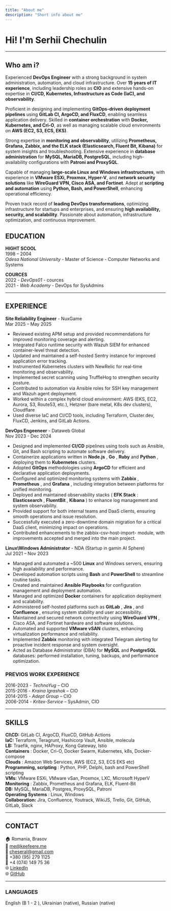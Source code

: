 ```yaml
---
title: "About me"
description: "Short info about me"
---
```


# Hi! I'm Serhii Chechulin

---

## **Who am i?**  

Experienced **DevOps Engineer** with a strong background in system administration,
automation, and cloud infrastructure. Over **15 years of IT experience**, including
leadership roles as **CIO** and extensive hands-on expertise in **CI/CD, Kubernetes,
Infrastructure as Code (IaC), and observability**.  

Proficient in designing and implementing **GitOps-driven deployment pipelines** using
**GitLab CI, ArgoCD, and FluxCD**, enabling seamless application delivery. Skilled
in **container orchestration** with **Docker, Kubernetes, and Cri-O**, as well as
managing scalable cloud environments on **AWS (EC2, S3, ECS, EKS)**.  

Strong expertise in **monitoring and observability**, utilizing **Prometheus,
Grafana, Zabbix, and the ELK stack (Elasticsearch, Fluent Bit, Kibana)** for system
insights and troubleshooting. Extensive experience in **database administration**
for **MySQL, MariaDB, PostgreSQL**, including high-availability configurations
with **Patroni and ProxySQL**.  

Capable of managing **large-scale Linux and Windows infrastructures**, with experience
in **VMware ESXi, Proxmox, Hyper-V**, and **network security solutions** like **WireGuard
VPN, Cisco ASA, and Fortinet**. Adept at **scripting and automation** using **Python,
Bash, and PowerShell**, enhancing operational efficiency.  

Proven track record of **leading DevOps transformations**, optimizing infrastructure
for startups and enterprises, and ensuring **high availability, security,
and scalability**. Passionate about automation, infrastructure optimization,
and continuous improvement.  

## EDUCATION

**HIGHT SCOOL**  
1998 – 2004  
*Odesa National University* - Master of Science - Computer Networks and Systems

**COURCES**  
2022  - *DevOps01* - cources  
2021  - *Web Academy* -  DevOps for SysAdmins

---

## EXPERIENCE

**Site Reliability Engineer** - NuxGame  
Mar 2025 – May 2025

- Reviewed existing APM setup and provided recommendations for
  improved monitoring coverage and alerting.
- Integrated Falco runtime security with Wazuh SIEM
  for enhanced container-level threat detection.
- Updated and maintained a self-hosted Sentry
  instance for improved application error tracking.
- Instrumented Kubernetes clusters with NewRelic
  for real-time monitoring and observability.
- Implemented secret scanning using TruffleHog to strengthen security posture.
- Contributed to automation via Ansible roles for
  SSH key management and Wazuh agent deployment.
- Worked within a complex hybrid cloud environment: AWS (EKS, EC2, Aurora,
  S3, Route53, etc.), Hetzner (bare metal, K8s dev clusters), Cloudflare
- Used diverse IaC and CI/CD tools, including Terraform, Cluster.dev, FluxCD,
  Jenkins, and GitLab Actions.

**DevOps Engeeneer** - Dataweb Global  
Nov 2023 - Dec 2024  

- Designed and implemented **CI/CD** pipelines using tools
    such as Ansible, Git, and Bash scripting to automate
    software delivery.
- Containerize applications written in **Node.js** , **Go** , **Ruby** and
    **Python** , deploying them to **Kubernetes** clusters.
- Adopted **GitOps** methodologies using **ArgoCD** for efficient
    and declarative application deployments.
- Configured and optimized monitoring systems with **Zabbix** ,
    **Prometheus** , and **Grafana** , including integration between
    platforms for unified monitoring.
- Deployed and maintained observability stacks ( **EFK Stack** :
    **Elasticsearch** , **FluentBit** , **Kibana** ) to enhance log
    management and system observability.
- Provided support for both internal teams and DaaS clients,
    ensuring smooth operations and issue resolution.
- Successfully executed a zero-downtime domain migration
    for a critical DaaS client, minimizing impact on operations.
- Contributed enhancements to the zabbix-csv-host-import-
    module, with improvements accepted and merged into the
    main project.

**Linux\Windows Administrator** - NDA (Startup in gamin AI Sphere)  
Jul 2021 – Nov 2023

- Managed and automated a ~500 **Linux** and Windows
    servers, ensuring high availability and performance.
- Developed automation scripts using **Bash** and **PowerShell**
    to streamline routine tasks.
- Created and maintained **Ansible Playbooks** for
    configuration management and deployment automation.
- Managed and optimized **Docker** containers for application
    deployment and scalability.
- Administered self-hosted platforms such as **GitLab** , **Jira** ,
    and **Confluence** , ensuring system stability and user
    accessibility.
- Maintained and secured network connectivity using
    **WireGuard VPN** , Cisco ASA, and Fortinet hardware and
    software solutions.
- Automated and supported **VMware vSAN** clusters,
    enhancing virtualization performance and reliability.
- Implemented **Zabbix** monitoring with integrated Telegram
    alerting for proactive incident response and system
    oversight.
- Acted as Database Administrator (DBA) for **MySQL** and
    **PostgreSQL** databases: performed installation, tuning,
    backups, and performance optimization.

### PREVIOS WORK EXPERIENCE

2016-2023 - *TechnoYug* – CIO  
2015-2016 - *Kraina Igrashok* – CIO  
2014-2015 - *Adept Group* – CIO  
2006-2014 - *Kritex-Service* – SysAdmin, CIO  

---
## SKILLS
**CI\CD:** GitLab CI, ArgoCD, FluxCD, GitHub Actions  
**IaC:** Terraform, Teragrunt, Hashicorp Vault, Ansible, molecula  
**LB:** Traefik, nginx, HAProxy, Kong Gateway, Istio  
**Containers** : Docker, Cri-O, Docker Swarm, Kubernetes, k8s, Docker-compose  
**Clouds** : Amazon Web Services, AWS (EC2, S3, ECS EKS etc)  
**Programming, scripting** : Python, PHP, Delphi, bash and
PowerShell scripting  
**VMs:** VMware ESXi, VMware vSan, Proxmox, LXC, Microsoft HyperV  
**Monitoring** : Zabbix, Prometheus and Grafana, ELK, Fluent-Bit  
**DB:** MySQL, MariaDB, Postgres, ProxySQL, Patroni  
**Operating Systems** : Linux, Windows  
**Collaboration:** Jira, Confluence, Youtrack, WikiJS, Trello,
Git, GitHub, GitLab, Slack  

---
## CONTACT

🏠 Romania, Brasov  
📧 me@keefeere.me  
📧 cheseral@gmail.com  
📱 +380 (95) 279 1125  
📱 +4 (074) 149 75 36  
🌐 [LinkedIn](https://www.linkedin.com/in/chechulinserhii)  
🌐 [GitHub](https://github.com/keefeere)

---
### LANGUAGES  
English (B 1 - 2 ), Ukrainian (native), Russian (native)
